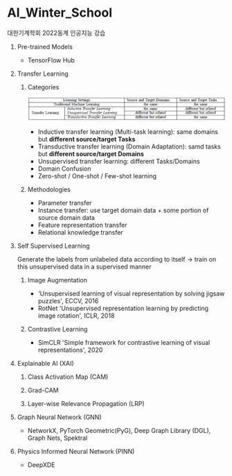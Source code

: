 # AI_Winter_School
대한기계학회 2022동계 인공지능 강습

1. Pre-trained Models

	- TensorFlow Hub

2. Transfer Learning

	1. Categories

		<p align="center">
			<img src="./imgs/image1.png" />
		</p>

		- Inductive transfer learning (Multi-task learning): same domains but **different source/target Tasks**
		- Transductive transfer learning (Domain Adaptation): samd tasks but **different source/target Domains**
		- Unsupervised transfer learning: different Tasks/Domains
		- Domain Confusion
		- Zero-shot / One-shot / Few-shot learning  

	2. Methodologies

		- Parameter transfer
		- Instance transfer: use target domain data + some portion of source domain data
		- Feature representation transfer
		- Relational knowledge transfer

3. Self Supervised Learning

	Generate the labels from unlabeled data according to itself -> train on this unsupervised data in a supervised manner

	1. Image Augmentation

		- 'Unsupervised learning of visual representation by solving jigsaw puzzles', ECCV, 2016
		- RotNet 'Unsupervised representation learning by predicting image rotation', ICLR, 2018

	2. Contrastive Learning

		- SimCLR 'Simple framework for contrastive learning of visual representations', 2020

4. Explainable AI (XAI)

	1. Class Activation Map (CAM)

	2. Grad-CAM

	3. Layer-wise Relevance Propagation (LRP)

5. Graph Neural Network (GNN)

	- NetworkX, PyTorch Geometric(PyG), Deep Graph Library (DGL), Graph Nets, Spektral

6. Physics Informed Neural Network (PINN)

	- DeepXDE

